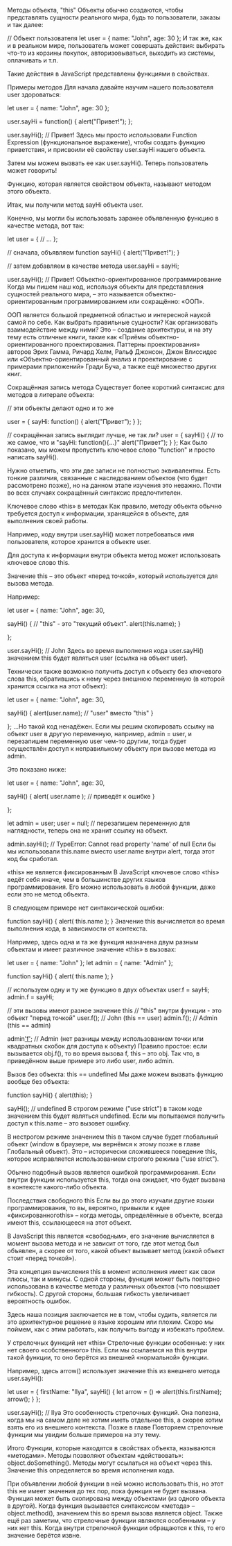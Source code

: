 Методы объекта, "this"
Объекты обычно создаются, чтобы представлять сущности реального мира, будь то пользователи, заказы и так далее:

// Объект пользователя
let user = {
name: "John",
age: 30
};
И так же, как и в реальном мире, пользователь может совершать действия: выбирать что-то из корзины покупок, авторизовываться, выходить из системы, оплачивать и т.п.

Такие действия в JavaScript представлены функциями в свойствах.

Примеры методов
Для начала давайте научим нашего пользователя user здороваться:

let user = {
name: "John",
age: 30
};

user.sayHi = function() {
alert("Привет!");
};

user.sayHi(); // Привет!
Здесь мы просто использовали Function Expression (функциональное выражение), чтобы создать функцию приветствия, и присвоили её свойству user.sayHi нашего объекта.

Затем мы можем вызвать ee как user.sayHi(). Теперь пользователь может говорить!

Функцию, которая является свойством объекта, называют методом этого объекта.

Итак, мы получили метод sayHi объекта user.

Конечно, мы могли бы использовать заранее объявленную функцию в качестве метода, вот так:

let user = {
// ...
};

// сначала, объявляем
function sayHi() {
alert("Привет!");
}

// затем добавляем в качестве метода
user.sayHi = sayHi;

user.sayHi(); // Привет!
Объектно-ориентированное программирование
Когда мы пишем наш код, используя объекты для представления сущностей реального мира, – это называется объектно-ориентированным программированием или сокращённо: «ООП».

ООП является большой предметной областью и интересной наукой самой по себе. Как выбрать правильные сущности? Как организовать взаимодействие между ними? Это – создание архитектуры, и на эту тему есть отличные книги, такие как «Приёмы объектно-ориентированного проектирования. Паттерны проектирования» авторов Эрих Гамма, Ричард Хелм, Ральф Джонсон, Джон Влиссидес или «Объектно-ориентированный анализ и проектирование с примерами приложений» Гради Буча, а также ещё множество других книг.

Сокращённая запись метода
Существует более короткий синтаксис для методов в литерале объекта:

// эти объекты делают одно и то же

user = {
sayHi: function() {
alert("Привет");
}
};

// сокращённая запись выглядит лучше, не так ли?
user = {
sayHi() { // то же самое, что и "sayHi: function(){...}"
alert("Привет");
}
};
Как было показано, мы можем пропустить ключевое слово "function" и просто написать sayHi().

Нужно отметить, что эти две записи не полностью эквивалентны. Есть тонкие различия, связанные с наследованием объектов (что будет рассмотрено позже), но на данном этапе изучения это неважно. Почти во всех случаях сокращённый синтаксис предпочтителен.

Ключевое слово «this» в методах
Как правило, методу объекта обычно требуется доступ к информации, хранящейся в объекте, для выполнения своей работы.

Например, коду внутри user.sayHi() может потребоваться имя пользователя, которое хранится в объекте user.

Для доступа к информации внутри объекта метод может использовать ключевое слово this.

Значение this – это объект «перед точкой», который используется для вызова метода.

Например:

let user = {
name: "John",
age: 30,

sayHi() {
// "this" - это "текущий объект".
alert(this.name);
}

};

user.sayHi(); // John
Здесь во время выполнения кода user.sayHi() значением this будет являться user (ссылка на объект user).

Технически также возможно получить доступ к объекту без ключевого слова this, обратившись к нему через внешнюю переменную (в которой хранится ссылка на этот объект):

let user = {
name: "John",
age: 30,

sayHi() {
alert(user.name); // "user" вместо "this"
}

};
…Но такой код ненадёжен. Если мы решим скопировать ссылку на объект user в другую переменную, например, admin = user, и перезапишем переменную user чем-то другим, тогда будет осуществлён доступ к неправильному объекту при вызове метода из admin.

Это показано ниже:

let user = {
name: "John",
age: 30,

sayHi() {
alert( user.name ); // приведёт к ошибке
}

};

let admin = user;
user = null; // перезапишем переменную для наглядности, теперь она не хранит ссылку на объект.

admin.sayHi(); // TypeError: Cannot read property 'name' of null
Если бы мы использовали this.name вместо user.name внутри alert, тогда этот код бы сработал.

«this» не является фиксированным
В JavaScript ключевое слово «this» ведёт себя иначе, чем в большинстве других языков программирования. Его можно использовать в любой функции, даже если это не метод объекта.

В следующем примере нет синтаксической ошибки:

function sayHi() {
alert( this.name );
}
Значение this вычисляется во время выполнения кода, в зависимости от контекста.

Например, здесь одна и та же функция назначена двум разным объектам и имеет различное значение «this» в вызовах:

let user = { name: "John" };
let admin = { name: "Admin" };

function sayHi() {
alert( this.name );
}

// используем одну и ту же функцию в двух объектах
user.f = sayHi;
admin.f = sayHi;

// эти вызовы имеют разное значение this
// "this" внутри функции - это объект "перед точкой"
user.f(); // John (this == user)
admin.f(); // Admin (this == admin)

admin['f'](); // Admin (нет разницы между использованием точки или квадратных скобок для доступа к объекту)
Правило простое: если вызывается obj.f(), то во время вызова f, this – это obj. Так что, в приведённом выше примере это либо user, либо admin.

Вызов без объекта: this == undefined
Мы даже можем вызвать функцию вообще без объекта:

function sayHi() {
alert(this);
}

sayHi(); // undefined
В строгом режиме ("use strict") в таком коде значением this будет являться undefined. Если мы попытаемся получить доступ к this.name – это вызовет ошибку.

В нестрогом режиме значением this в таком случае будет глобальный объект (window в браузерe, мы вернёмся к этому позже в главе Глобальный объект). Это – исторически сложившееся поведение this, которое исправляется использованием строгого режима ("use strict").

Обычно подобный вызов является ошибкой программирования. Если внутри функции используется this, тогда она ожидает, что будет вызвана в контексте какого-либо объекта.

Последствия свободного this
Если вы до этого изучали другие языки программирования, то вы, вероятно, привыкли к идее «фиксированногоthis» – когда методы, определённые в объекте, всегда имеют this, ссылающееся на этот объект.

В JavaScript this является «свободным», его значение вычисляется в момент вызова метода и не зависит от того, где этот метод был объявлен, а скорее от того, какой объект вызывает метод (какой объект стоит «перед точкой»).

Эта концепция вычисления this в момент исполнения имеет как свои плюсы, так и минусы. С одной стороны, функция может быть повторно использована в качестве метода у различных объектов (что повышает гибкость). С другой стороны, большая гибкость увеличивает вероятность ошибок.

Здесь наша позиция заключается не в том, чтобы судить, является ли это архитектурное решение в языке хорошим или плохим. Скоро мы поймем, как с этим работать, как получить выгоду и избежать проблем.

У стрелочных функций нет «this»
Стрелочные функции особенные: у них нет своего «собственного» this. Если мы ссылаемся на this внутри такой функции, то оно берётся из внешней «нормальной» функции.

Например, здесь arrow() использует значение this из внешнего метода user.sayHi():

let user = {
firstName: "Ilya",
sayHi() {
let arrow = () => alert(this.firstName);
arrow();
}
};

user.sayHi(); // Ilya
Это особенность стрелочных функций. Она полезна, когда мы на самом деле не хотим иметь отдельное this, а скорее хотим взять его из внешнего контекста. Позже в главе Повторяем стрелочные функции мы увидим больше примеров на эту тему.

Итого
Функции, которые находятся в свойствах объекта, называются «методами».
Методы позволяют объектам «действовать»: object.doSomething().
Методы могут ссылаться на объект через this.
Значение this определяется во время исполнения кода.

При объявлении любой функции в ней можно использовать this, но этот this не имеет значения до тех пор, пока функция не будет вызвана.
Функция может быть скопирована между объектами (из одного объекта в другой).
Когда функция вызывается синтаксисом «метода» – object.method(), значением this во время вызова является object.
Также ещё раз заметим, что стрелочные функции являются особенными – у них нет this. Когда внутри стрелочной функции обращаются к this, то его значение берётся извне.
